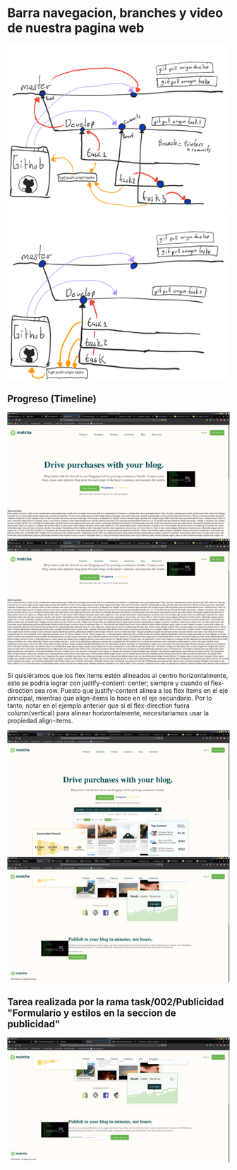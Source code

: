 <!-- @reference: https://github.com/beduExpert/A1-Frontend-Fundamentals-Santander/tree/main/sesion-03 -->
# Barra navegacion, branches y video de nuestra pagina web 
![Git1](./img/Git_0.png)
![Git2](./img/Git_1.png)
## Progreso (Timeline)
![capterra](./img/barra1.png)
![capterra](./img/barra2.png)

Si quisiéramos que los flex items estén alineados al centro horizontalmente, esto se podría lograr con justify-content: center; siempre y cuando el flex-direction sea row.
Puesto que justify-content alinea a los flex items en el eje principal, mientras que align-items lo hace en el eje secundario. Por lo tanto, notar en el ejemplo anterior que si el flex-direction fuera column(vertical) para alinear horizontalmente, necesitaríamos usar la propiedad align-items.

![capterra](./img/progress1.png)
![capterra](./img/progress2.png)





## Tarea realizada por la rama task/002/Publicidad "Formulario y estilos en la seccion de publicidad"
![task2](./img/task2.png)

